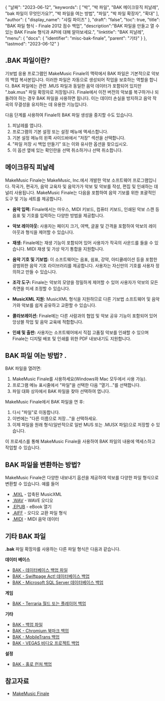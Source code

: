 {
"날짜": "2023-06-12",
  "keywords": [
"박",
"박 파일",
"BAK 메이크뮤직 피날레",
"bak 파일이 무엇인가요?",
"박 파일을 여는 방법",
"파일",
"박 파일 확장자",
"확대"
],
  "author": {
"display_name": "샤킬 파이즈"
},
"draft": "false",
"toc": true,
"title": "BAK 파일 형식 - Finale 2012 점수 백업",
  "description":"BAK 파일을 만들고 열 수 있는 BAK Finale 형식과 API에 대해 알아보세요.",
"linktitle": "BAK 피날레",
  "menu": {
    "docs": {
      "identifier": "misc-bak-finale",
"parent": "기타"
}
},
"lastmod": "2023-06-12"
}

## .BAK 파일이란?

기보법 응용 프로그램인 MakeMusic Finale의 맥락에서 BAK 파일은 기본적으로 악보의 백업 복사본입니다. 이러한 파일은 자동으로 생성되어 작업을 보호하는 역할을 합니다. BAK 파일에는 관련 .MUS 파일과 동일한 음악 데이터가 포함되어 있지만 ".bak.mus" 파일 확장자로 저장됩니다. Finale에서 이전 버전의 악보를 복구하거나 되돌려야 하는 경우 BAK 파일을 사용하면 됩니다. 이는 데이터 손실을 방지하고 음악 작곡의 무결성을 유지하는 데 유용한 기능입니다.

다음 단계를 사용하여 Finale의 BAK 파일 생성을 중지할 수도 있습니다.

1. 피날레를 엽니다.
2. 프로그램의 기본 설정 또는 설정 메뉴에 액세스합니다.
3. 기본 설정 메뉴의 왼쪽 사이드바에서 "저장" 섹션을 선택합니다.
4. "파일 저장 시 백업 만들기" 또는 이와 유사한 옵션을 찾으십시오.
5. 이 옵션 옆에 있는 확인란을 선택 취소하거나 선택 취소합니다.

## 메이크뮤직 피날레

MakeMusic Finale는 MakeMusic, Inc.에서 개발한 악보 소프트웨어 프로그램입니다. 작곡가, 편곡가, 음악 교육자 및 음악가가 악보 및 악보를 작성, 편집 및 인쇄하는 데 널리 사용됩니다. MakeMusic Finale는 다음을 포함하여 음악 기보를 위한 포괄적인 도구 및 기능 세트를 제공합니다.

- **음악 입력:** Finale에서는 마우스, MIDI 키보드, 컴퓨터 키보드, 인쇄된 악보 스캔 등 음표 및 기호를 입력하는 다양한 방법을 제공합니다.

- **악보 레이아웃:** 사용자는 페이지 크기, 여백, 글꼴 및 간격을 포함하여 악보의 레이아웃과 형식을 제어할 수 있습니다.

- **재생:** Finale에는 재생 기능이 포함되어 있어 사용자가 작곡의 사운드를 들을 수 있습니다. MIDI 재생 및 가상 악기 통합을 지원합니다.

- **음악 기호 및 기보법:** 이 소프트웨어는 음표, 쉼표, 강약, 아티큘레이션 등을 포함한 광범위한 음악 기호 라이브러리를 제공합니다. 사용자는 자신만의 기호를 사용자 정의하고 만들 수 있습니다.

- **조각 도구:** Finale는 악보의 모양을 정밀하게 제어할 수 있어 사용자가 악보의 모든 측면을 미세 조정할 수 있습니다.

- **MusicXML 지원:** MusicXML 형식을 지원하므로 다른 기보법 소프트웨어 및 음악가와 악보를 쉽게 공유하고 교환할 수 있습니다.

- **콜라보레이션:** Finale에는 다른 사람과의 협업 및 악보 공유 기능이 포함되어 있어 앙상블 작업 및 음악 교육에 적합합니다.

- **인쇄 및 출판:** 사용자는 소프트웨어에서 직접 고품질 악보를 인쇄할 수 있으며 Finale는 디지털 배포 및 인쇄를 위한 PDF 내보내기도 지원합니다.

## BAK 파일 여는 방법? .

BAK 파일을 열려면:

1. MakeMusic Finale를 사용하세요(Windows와 Mac 모두에서 사용 가능).
2. 프로그램 메뉴 표시줄에서 "파일"을 선택한 다음 "열기..."를 선택합니다.
3. 파일 대화 상자에서 BAK 파일을 찾아 선택하여 엽니다.

MakeMusic Finale에서 BAK 파일을 연 후:

1. 다시 "파일"로 이동합니다.
2. 이번에는 "다른 이름으로 저장..."을 선택하세요.
3. 이제 파일을 원래 형식(일반적으로 일반 MUS 또는 .MUSX 파일)으로 저장할 수 있습니다.

이 프로세스를 통해 MakeMusic Finale을 사용하여 BAK 파일의 내용에 액세스하고 작업할 수 있습니다.

## BAK 파일을 변환하는 방법?

MakeMusic Finale은 다양한 내보내기 옵션을 제공하여 악보를 다양한 파일 형식으로 변환할 수 있습니다. 예를 들어

- [.MXL](/ko/audio/mxl/) - 압축된 MusicXML
- [.WAV](/ko/audio/wav/) - WAVE 오디오
- [.EPUB](/ko/ebook/epub/) - eBook 열기
- [.AIFF](/ko/audio/aiff/) - 오디오 교환 파일 형식
- [.MIDI](/ko/audio/mid/) - MIDI 음악 데이터

## 기타 BAK 파일

**.bak** 파일 확장자를 사용하는 다른 파일 형식은 다음과 같습니다.

**데이터 베이스**
- [BAK - 데이터베이스 백업 파일](/ko/database/bak/)
- [BAK - Swiftpage Act! 데이터베이스 백업](/ko/database/bak-act/)
- [BAK - Microsoft SQL Server 데이터베이스 백업](/ko/database/bak-sqlserver/)

**게임**
- [BAK - Terraria 월드 또는 플레이어 백업](/ko/game/bak-terraria/)

**기타**
- [BAK - 백업 파일](/ko/misc/bak-backup/)
- [BAK - Chromium 북마크 백업](/ko/misc/bak-chromium/)
- [BAK - MobileTrans 백업](/ko/misc/bak-mobiletrans/)
- [BAK - VEGAS 비디오 프로젝트 백업](/ko/misc/bak-vegas/)

**설정**
- [BAK - 홀로 런처 백업](/ko/settings/bak-holo/)

## 참고자료
* [MakeMusic Finale](https://en.wikipedia.org/wiki/Finale_(scorewriter))
